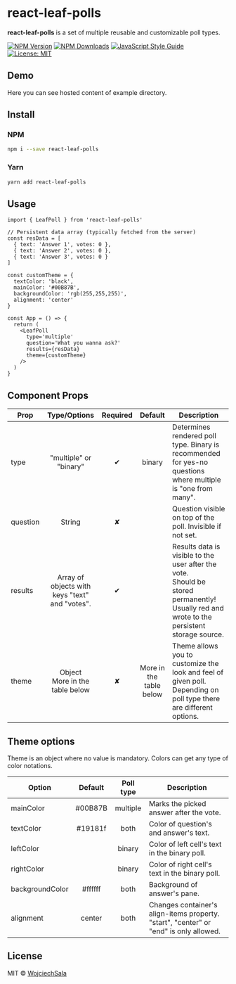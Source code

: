 # react-leaf-polls

<b>react-leaf-polls</b> is a set of multiple reusable and customizable poll types.

[![NPM Version](https://img.shields.io/npm/v/npm.svg)](https://www.npmjs.com/package/react-leaf-polls)
[![NPM Downloads](https://img.shields.io/npm/dw/npm.svg)](https://www.npmjs.com/package/react-leaf-polls)
[![JavaScript Style Guide](https://img.shields.io/badge/code_style-standard-brightgreen.svg)](https://standardjs.com)
[![License: MIT](https://img.shields.io/badge/License-MIT-yellow.svg)](https://github.com/WojciechSala/react-leaf-polls/blob/master/LICENSE)

## Demo

Here you can see hosted content of example directory.

## Install

### NPM

```bash
npm i --save react-leaf-polls
```

### Yarn

```bash
yarn add react-leaf-polls
```

## Usage

```tsx
import { LeafPoll } from 'react-leaf-polls'

// Persistent data array (typically fetched from the server)
const resData = [
  { text: 'Answer 1', votes: 0 },
  { text: 'Answer 2', votes: 0 },
  { text: 'Answer 3', votes: 0 }
]

const customTheme = {
  textColor: 'black',
  mainColor: '#00B87B',
  backgroundColor: 'rgb(255,255,255)',
  alignment: 'center'
}

const App = () => {
  return (
    <LeafPoll
      type='multiple'
      question='What you wanna ask?'
      results={resData}
      theme={customTheme}
    />
  )
}
```

## Component Props

| Prop     |                  Type/Options                  | Required |         Default         | Description                                                                                                                                    |
| -------- | :--------------------------------------------: | :------: | :---------------------: | ---------------------------------------------------------------------------------------------------------------------------------------------- |
| type     |             "multiple" or "binary"             |    ✔     |         binary          | Determines rendered poll type. Binary is recommended for yes-no questions where multiple is "one from many".                                   |
| question |                     String                     |    ✘     |                         | Question visible on top of the poll. Invisible if not set.                                                                                     |
| results  | Array of objects with keys "text" and "votes". |    ✔     |                         | Results data is visible to the user after the vote. <br> Should be stored permanently! Usually red and wrote to the persistent storage source. |
| theme    |       Object <br>More in the table below       |    ✘     | More in the table below | Theme allows you to customize the look and feel of given poll. Depending on poll type there are different options.                             |

## Theme options

Theme is an object where no value is mandatory. Colors can get any type of color notations.

| Option          | Default | Poll type | Description                                                                                |
| --------------- | :-----: | :-------: | ------------------------------------------------------------------------------------------ |
| mainColor       | #00B87B | multiple  | Marks the picked answer after the vote.                                                    |
| textColor       | #19181f |   both    | Color of question's and answer's text.                                                     |
| leftColor       |         |  binary   | Color of left cell's text in the binary poll.                                              |
| rightColor      |         |  binary   | Color of right cell's text in the binary poll.                                             |
| backgroundColor | #ffffff |   both    | Background of answer's pane.                                                               |
| alignment       | center  |   both    | Changes container's align-items property. <br> "start", "center" or "end" is only allowed. |

## License

MIT © [WojciechSala](https://github.com/WojciechSala)
